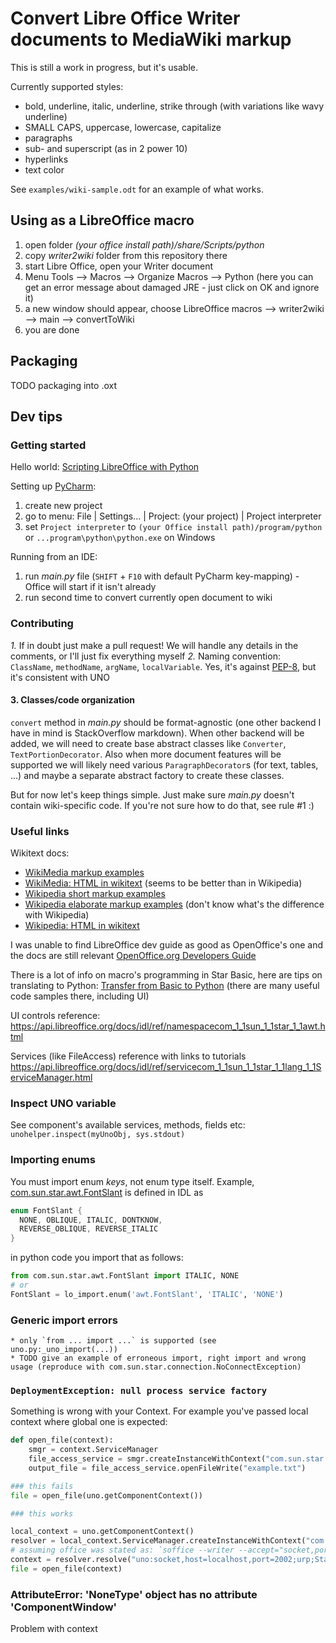 # Convert Libre Office Writer documents to MediaWiki markup

This is still a work in progress, but it's usable.


Currently supported styles:
* bold, underline, italic, underline, strike through (with variations like wavy underline)
* SMALL CAPS, uppercase, lowercase, capitalize
* paragraphs
* sub- and superscript (as in 2 power 10)
* hyperlinks
* text color

See `examples/wiki-sample.odt` for an example of what works.

## Using as a LibreOffice macro
1. open folder *(your office install path)/share/Scripts/python*
2. copy *writer2wiki* folder from this repository there
3. start Libre Office, open your Writer document
4. Menu Tools --> Macros --> Organize Macros --> Python (here you can get an error message about damaged JRE - just click on OK and ignore it)
5. a new window should appear, choose LibreOffice macros --> writer2wiki --> main --> convertToWiki
6. you are done


## Packaging
TODO packaging into .oxt


## Dev tips

### Getting started

Hello world: [Scripting LibreOffice with Python](https://onesheep.org/scripting-libreoffice-python/)

Setting up [PyCharm](https://www.jetbrains.com/pycharm/download):
1. create new project
2. go to menu: File | Settings... | Project: (your project) | Project interpreter
3. set `Project interpreter` to `(your Office install path)/program/python` or `...program\python\python.exe` on Windows

Running from an IDE:
1. run *main.py* file (`SHIFT` + `F10` with default PyCharm key-mapping) - Office will start if it isn't already
2. run second time to convert currently open document to wiki


### Contributing

*1.* If in doubt just make a pull request! We will handle any details in the comments, or I'll just fix everything myself
*2.* Naming convention: `ClassName`, `methodName`, `argName`, `localVariable`. Yes, it's against [PEP-8](https://www.python.org/dev/peps/pep-0008/), but it's consistent with UNO

#### 3. Classes/code organization

`convert` method in *main.py* should be format-agnostic (one other backend I have in mind is StackOverflow markdown).
When other backend will be added, we will need to create base abstract classes like `Converter`, `TextPortionDecorator`.
Also when more document features will be supported we will likely need various `ParagraphDecorator`s (for text, tables, ...)
and maybe a separate abstract factory to create these classes.

But for now let's keep things simple. Just make sure *main.py* doesn't contain wiki-specific code. If you're not sure
how to do that, see rule #1 :)


### Useful links
Wikitext docs:
* [WikiMedia markup examples](https://meta.wikimedia.org/wiki/Help:Wikitext_examples)
* [WikiMedia: HTML in wikitext](https://meta.wikimedia.org/wiki/Help:HTML_in_wikitext) (seems to be better than in Wikipedia)
* [Wikipedia short markup examples](https://en.wikipedia.org/wiki/Help:Cheatsheet)
* [Wikipedia elaborate markup examples](https://en.wikipedia.org/wiki/Help:Wiki_markup) (don't know what's the difference with Wikipedia)
* [Wikipedia: HTML in wikitext](https://en.wikipedia.org/wiki/Help:HTML_in_wikitext)

I was unable to find LibreOffice dev guide as good as OpenOffice's one and the docs are still relevant
[OpenOffice.org Developers Guide](https://wiki.openoffice.org/wiki/Documentation/DevGuide/OpenOffice.org_Developers_Guide)

There is a lot of info on macro's programming in Star Basic, here are tips on translating to Python:
[Transfer from Basic to Python](https://wiki.openoffice.org/wiki/Python/Transfer_from_Basic_to_Python) (there are many useful code samples there, including UI)

UI controls reference: https://api.libreoffice.org/docs/idl/ref/namespacecom_1_1sun_1_1star_1_1awt.html

Services (like FileAccess) reference with links to tutorials
https://api.libreoffice.org/docs/idl/ref/servicecom_1_1sun_1_1star_1_1lang_1_1ServiceManager.html


### Inspect UNO variable
See component's available services, methods, fields etc: `unohelper.inspect(myUnoObj, sys.stdout)`


### Importing enums
You must import enum *keys*, not enum type itself. Example, [com.sun.star.awt.FontSlant](https://api.libreoffice.org/docs/idl/ref/namespacecom_1_1sun_1_1star_1_1awt.html#a362a86d3ebca4a201d13bc3e7b94340e)
is defined in IDL as
```java
enum FontSlant {
  NONE, OBLIQUE, ITALIC, DONTKNOW,
  REVERSE_OBLIQUE, REVERSE_ITALIC
}
```

in python code you import that as follows:
```python
from com.sun.star.awt.FontSlant import ITALIC, NONE
# or
FontSlant = lo_import.enum('awt.FontSlant', 'ITALIC', 'NONE')
```

### Generic import errors
    * only `from ... import ...` is supported (see uno.py:_uno_import(...))
    * TODO give an example of erroneous import, right import and wrong usage (reproduce with com.sun.star.connection.NoConnectException)

### `DeploymentException: null process service factory`
Something is wrong with your Context. For example you've passed local context where global one is expected:
```python
def open_file(context):
    smgr = context.ServiceManager
    file_access_service = smgr.createInstanceWithContext("com.sun.star.ucb.SimpleFileAccess", context)
    output_file = file_access_service.openFileWrite("example.txt")

### this fails
file = open_file(uno.getComponentContext())

### this works

local_context = uno.getComponentContext()
resolver = local_context.ServiceManager.createInstanceWithContext("com.sun.star.bridge.UnoUrlResolver", local_context)
# assuming office was stated as: `soffice --writer --accept="socket,port=2002;urp;StarOffice.ServiceManager"`
context = resolver.resolve("uno:socket,host=localhost,port=2002;urp;StarOffice.ComponentContext")
file = open_file(context)
```

### AttributeError: 'NoneType' object has no attribute 'ComponentWindow'
Problem with context
